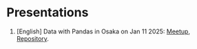# Presentations

1. [English] Data with Pandas in Osaka on Jan 11 2025: [Meetup](https://www.meetup.com/osaka-web-designers-and-developers-meetup/events/305361716/), [Repository](/data_with_pandas/).
